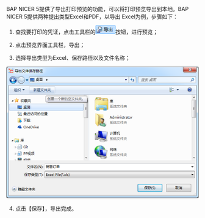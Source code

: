 BAP NICER 5提供了导出打印预览的功能，可以将打印预览导出到本地。BAP NICER 5提供两种提出类型Excel和PDF，以导出 Excel为例，步骤如下：

1. 查找要打印的凭证，点击工具栏的![img](images/sj4.3.1.png)按钮，进行预览；

2. 点击预览界面工具栏，导出；

3. 选择导出类型为Excel、保存路径以及文件名称；

![img](images/sj4.3.2.png) 

4. 点击【保存】，导出完成。